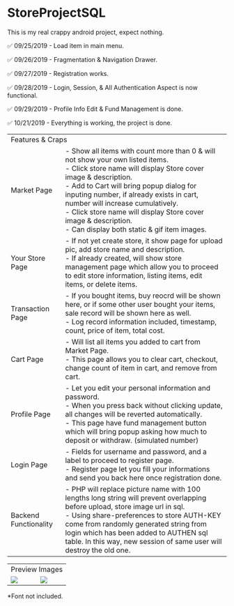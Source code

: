 # StoreProjectSQL
This is my real crappy android project, expect nothing.

:white_check_mark: 09/25/2019 - Load item in main menu.

:white_check_mark: 09/26/2019 - Fragmentation & Navigation Drawer.

:white_check_mark: 09/27/2019 - Registration works.

:white_check_mark: 09/28/2019 - Login, Session, & All Authentication Aspect is now functional.

:white_check_mark: 09/29/2019 - Profile Info Edit & Fund Management is done.

:white_check_mark: 10/21/2019 - Everything is working, the project is done.

<table>
  <tr><td colspan="2">Features & Craps</td></tr>
<tr>
  <td>Market Page</td>
  <td>- Show all items with count more than 0 & will not show your own listed items.<br>
    - Click store name will display Store cover image & description.<br>
    - Add to Cart will bring popup dialog for inputing number, if already exists in cart, number will increase cumulatively.<br>
    - Click store name will display Store cover image & description.<br>
    - Can display both static & gif item images.
  </td>
</tr>
<tr>
  <td>Your Store Page</td>
  <td>- If not yet create store, it show page for upload pic, add store name and description.<br>
    - If already created, will show store management page which allow you to proceed to edit store information, listing items, edit items, or delete items.
  </td>
</tr>
<tr>
  <td>Transaction Page</td>
  <td>- If you bought items, buy reocrd will be shown here, or if some other user bought your items, sale record will be shown here as well.<br>
    - Log record information included, timestamp, count, price of item, total cost.
  </td>
</tr>
<tr>
  <td>Cart Page</td>
  <td>- Will list all items you added to cart from Market Page.<br>
    - This page allows you to clear cart, checkout, change count of item in cart, and remove from cart.
  </td>
</tr>
<tr>
  <td>Profile Page</td>
  <td>- Let you edit your personal information and password.<br>
    - When you press back without clicking update, all changes will be reverted automatically.<br>
    - This page have fund management button which will bring popup asking how much to deposit or withdraw. (simulated number)
  </td>
</tr>
<tr>
  <td>Login Page</td>
  <td>- Fields for username and password, and a label to proceed to register page.<br>
    - Register page let you fill your informations and send you back here once registration done.<br>
  </td>
</tr>
<tr>
  <td>Backend Functionality</td>
  <td>- PHP will replace picture name with 100 lengths long string will prevent overlapping before upload, store image url in sql.<br>
    - Using share-preferences to store AUTH-KEY come from randomly generated string from login which has been added to AUTHEN sql table. In this way, new session of same user will destroy the old one.
  </td>
</tr>
</table>

<table>
  <tr><td colspan="2">Preview Images</td></tr>
<tr>
  <td><img src="https://raw.githubusercontent.com/Mr-Kranarong/StoreProjectSQL/master/pic1.jpg"/></td>
  <td><img src="https://raw.githubusercontent.com/Mr-Kranarong/StoreProjectSQL/master/pic2.jpg"/></td>
</tr>
</table>
*Font not included.
